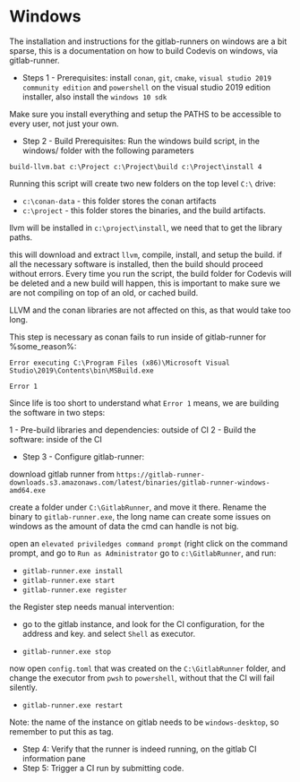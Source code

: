 # Windows

The installation and instructions for the gitlab-runners on windows are a bit
sparse, this is a documentation on how to build Codevis on windows, via
gitlab-runner.

* Steps 1 - Prerequisites:
  install `conan`, `git`, `cmake`, `visual studio 2019 community edition` and `powershell`
  on the visual studio 2019 edition installer, also install the `windows 10 sdk`

Make sure you install everything and setup the PATHS to be accessible to every
user, not just your own.

* Step 2 - Build Prerequisites:
  Run the windows build script, in the windows/ folder with the following parameters

`build-llvm.bat c:\Project c:\Project\build c:\Project\install 4`

Running this script will create two new folders on the top level `C:\` drive:
* `c:\conan-data` - this folder stores the conan artifacts
* `c:\project` - this folder stores the binaries, and the build artifacts.

llvm will be installed in `c:\project\install`, we need that to get the library
paths.

this will download and extract `llvm`, compile, install, and setup the build.
if all the necessary software is installed, then the build should proceed without
errors.
Every time you run the script, the build folder for Codevis will be deleted
and a new build will happen, this is important to make sure we are not compiling on
top of an old, or cached build.

LLVM and the conan libraries are not affected on this, as that would take too long.

This step is necessary as conan fails to run inside of gitlab-runner for %some_reason%:

```
Error executing C:\Program Files (x86)\Microsoft Visual Studio\2019\Contents\bin\MSBuild.exe

Error 1
```

Since life is too short to understand what `Error 1` means, we are building the
software in two steps:

1 - Pre-build libraries and dependencies: outside of CI
2 - Build the software: inside of the CI

* Step 3 - Configure gitlab-runner:

download gitlab runner from `https://gitlab-runner-downloads.s3.amazonaws.com/latest/binaries/gitlab-runner-windows-amd64.exe`

create a folder under `C:\GitlabRunner`, and move it there.
Rename the binary to `gitlab-runner.exe`, the long name can create some issues on windows as the amount
of data the cmd can handle is not big.

open an `elevated priviledges command prompt` (right click on the command prompt, and go to `Run as Administrator`
go to `c:\GitlabRunner`, and run:
- `gitlab-runner.exe install`
- `gitlab-runner.exe start`
- `gitlab-runner.exe register`

the Register step needs manual intervention:
- go to the gitlab instance, and look for the CI configuration, for the address and key. and select `Shell` as executor.

- `gitlab-runner.exe stop`

now open `config.toml` that was created on the `C:\GitlabRunner` folder, and change the executor from `pwsh` to `powershell`, without that the CI will fail silently.

- `gitlab-runner.exe restart`

Note: the name of the instance on gitlab needs to be `windows-desktop`, so remember to put this as tag.

* Step 4: Verify that the runner is indeed running, on the gitlab CI information pane
* Step 5: Trigger a CI run by submitting code.
